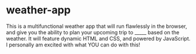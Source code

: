 # weather-app
This is a multifunctional weather app that will run flawlessly in the browser, and give you the ability to plan your upcoming trip to _____ based on the weather. It will feature dynamic HTML and CSS, and powered by JavaScript. I personally am excited with what YOU can do with this! 
